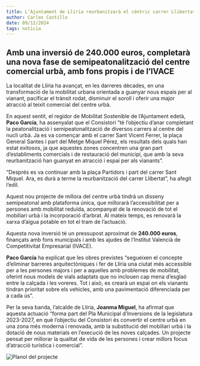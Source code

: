 ```yaml
---
title: L’Ajuntament de Llíria reurbanitzarà el cèntric carrer Llibertat
author: Carlos Castillo
date: 09/12/2024
tags: noticia
---
```


## Amb una inversió de 240.000 euros, completarà una nova fase de semipeatonalització del centre comercial urbà, amb fons propis i de l’IVACE

La localitat de Llíria ha avançat, en les darreres dècades, en una transformació de la mobilitat urbana orientada a guanyar nous espais per al vianant, pacificar el trànsit rodat, disminuir el soroll i oferir una major atracció al teixit comercial del centre urbà.

En aquest sentit, el regidor de Mobilitat Sostenible de l’Ajuntament edetà, **Paco García**, ha assenyalat que el Consistori “té l’objectiu d’anar completant la peatonalització i semipeatonalització de diversos carrers al centre del nucli urbà. Ja es va començar amb el carrer Sant Vicent Ferrer, la plaça General Santes i part del Metge Miquel Pérez, els resultats dels quals han estat exitosos, ja que aquestes zones concentren una gran part d’establiments comercials i de restauració del municipi, que amb la seva reurbanització han guanyat en atracció i espai per als vianants”.

“Després es va continuar amb la plaça Partidors i part del carrer Sant Miquel. Ara, es durà a terme la reurbanització del carrer Llibertat”, ha afegit l’edil.

Aquest nou projecte de millora del centre urbà tindrà un disseny semipeatonal amb plataforma única, que millorarà l’accessibilitat per a persones amb mobilitat reduïda, acompanyat de la renovació de tot el mobiliari urbà i la incorporació d’arbrat. Al mateix temps, es renovarà la xarxa d’aigua potable en tot el tram de l’actuació.

Aquesta nova inversió té un pressupost aproximat de **240.000 euros**, finançats amb fons municipals i amb les ajudes de l’Institut Valencià de Competitivitat Empresarial (IVACE).

**Paco García** ha explicat que les obres previstes “segueixen el concepte d’eliminar barreres arquitectòniques i fer de Llíria una ciutat més accessible per a les persones majors i per a aquelles amb problemes de mobilitat, oferint nous models de vials adaptats que no inclouen cap mena d’esglaó entre la calçada i les voreres. Tot i això, es crearà un espai on els vianants tindran prioritat sobre els vehicles, amb una pavimentació diferenciada per a cada ús”.

Per la seva banda, l’alcalde de Llíria, **Joanma Miguel**, ha afirmat que aquesta actuació “forma part del Pla Municipal d’Inversions de la legislatura 2023-2027, en què l’objectiu del Consistori és convertir el centre urbà en una zona més moderna i renovada, amb la substitució del mobiliari urbà i la dotació de nous materials en l’execució de les noves calçades. Un projecte pensat per millorar la qualitat de vida de les persones i crear millors focus d’atracció turística i comercial”.


![Planol del projecte](/assets/continguts/recursos/20241209Projecte-reurbanitzacio-carrer-Llibertat.jpg "Planol del projecte")



